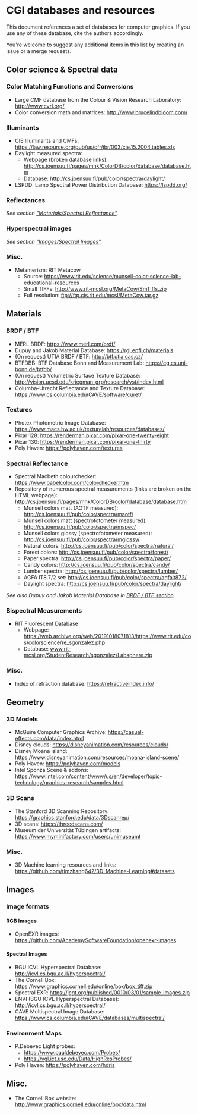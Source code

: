 CGI databases and resources
===========================

This document references a set of databases for computer graphics. If you use any of these database, cite the authors accordingly.

You're welcome to suggest any additional items in this list by creating an issue or a merge requests.


Color science & Spectral data
-----------------------------

### Color Matching Functions and Conversions

- Large CMF database from the Colour & Vision Research Laboratory: http://www.cvrl.org/
- Color conversion math and matrices: http://www.brucelindbloom.com/

### Illuminants

- CIE Illuminants and CMFs: https://law.resource.org/pub/us/cfr/ibr/003/cie.15.2004.tables.xls
- Daylight measured spectra: 
  - Webpage (broken database links): http://cs.joensuu.fi/pages/mhk/ColorDB/color/database/database.htm
  - Database: http://cs.joensuu.fi/pub/color/spectra/daylight/
- LSPDD: Lamp Spectral Power Distribution Database: https://lspdd.org/

### Reflectances

*See section ["Materials/Spectral Reflectance"](#spectral-reflectance).*

### Hyperspectral images

*See section ["Images/Spectral Images"](#spectral-images).*

### Misc.

- Metamerism: RIT Metacow
  - Source: https://www.rit.edu/science/munsell-color-science-lab-educational-resources
  - Small TIFFs: http://www.rit-mcsl.org/MetaCow/SmTiffs.zip
  - Full resolution: ftp://ftp.cis.rit.edu/mcsl/MetaCow.tar.gz


Materials
---------

### BRDF / BTF

- MERL BRDF: https://www.merl.com/brdf/
- Dupuy and Jakob Material Database: https://rgl.epfl.ch/materials
- (On request) UTIA BRDF / BTF: http://btf.utia.cas.cz/
- BTFDBB: BTF Database Bonn and Measurement Lab: https://cg.cs.uni-bonn.de/btfdb/
- (On request) Volumetric Surface Texture Database: http://vision.ucsd.edu/kriegman-grp/research/vst/index.html
- Columba-Utrecht Reflectance and Texture Database: https://www.cs.columbia.edu/CAVE/software/curet/


### Textures

- Photex Photometric Image Database: https://www.macs.hw.ac.uk/texturelab/resources/databases/
- Pixar 128: https://renderman.pixar.com/pixar-one-twenty-eight
- Pixar 130: https://renderman.pixar.com/pixar-one-thirty
- Poly Haven: https://polyhaven.com/textures

### Spectral Reflectance

- Spectral Macbeth colourchecker: https://www.babelcolor.com/colorchecker.htm
- Repository of numerous spectral measurements (links are broken on the HTML webpage): http://cs.joensuu.fi/pages/mhk/ColorDB/color/database/database.htm
  - Munsell colors matt (AOTF measured): http://cs.joensuu.fi/pub/color/spectra/maotf/
  - Munsell colors matt (spectrofotometer measured): http://cs.joensuu.fi/pub/color/spectra/mspec/
  - Munsell colors glossy (spectrofotometer measured): http://cs.joensuu.fi/pub/color/spectra/mglossy/
  - Natural colors: http://cs.joensuu.fi/pub/color/spectra/natural/
  - Forest colors: http://cs.joensuu.fi/pub/color/spectra/forest/
  - Paper spectra: http://cs.joensuu.fi/pub/color/spectra/paper/
  - Candy colors: http://cs.joensuu.fi/pub/color/spectra/candy/
  - Lumber spectra: http://cs.joensuu.fi/pub/color/spectra/lumber/
  - AGFA IT8.7/2 set: http://cs.joensuu.fi/pub/color/spectra/agfait872/
  - Daylight spectra: http://cs.joensuu.fi/pub/color/spectra/daylight/


*See also Dupuy and Jakob Material Database in [BRDF / BTF section](#brdf--btf)*


### Bispectral Measurements

- RIT Fluorescent Database
  - Webpage: https://web.archive.org/web/20191018071813/https://www.rit.edu/cos/colorscience/re_sgonzalez.php
  - Database: www.rit-mcsl.org/StudentResearch/sgonzalez/Labsphere.zip


### Misc.

- Index of refraction database: https://refractiveindex.info/


Geometry
--------

### 3D Models

- McGuire Computer Graphics Archive: https://casual-effects.com/data/index.html
- Disney clouds: https://disneyanimation.com/resources/clouds/
- Disney Moana island: https://www.disneyanimation.com/resources/moana-island-scene/
- Poly Haven: https://polyhaven.com/models
- Intel Sponza Scene & addons: https://www.intel.com/content/www/us/en/developer/topic-technology/graphics-research/samples.html

### 3D Scans

- The Stanford 3D Scanning Repository: https://graphics.stanford.edu/data/3Dscanrep/
- 3D scans: https://threedscans.com/
- Museum der Universität Tübingen artifacts: https://www.myminifactory.com/users/unimuseumt

### Misc.

- 3D Machine learning resources and links: https://github.com/timzhang642/3D-Machine-Learning#datasets


Images
------

### Image formats

#### RGB Images
- OpenEXR images: https://github.com/AcademySoftwareFoundation/openexr-images

#### Spectral Images
- BGU ICVL Hyperspectral Database: http://icvl.cs.bgu.ac.il/hyperspectral/
- The Cornell Box: https://www.graphics.cornell.edu/online/box/box_tiff.zip
- Spectral EXR: https://jcgt.org/published/0010/03/01/sample-images.zip
- ENVI (BGU ICVL Hyperspectral Database): http://icvl.cs.bgu.ac.il/hyperspectral/
- CAVE Multispectral Image Database: https://www.cs.columbia.edu/CAVE/databases/multispectral/

### Environment Maps

- P.Debevec Light probes:
  - https://www.pauldebevec.com/Probes/
  - https://vgl.ict.usc.edu/Data/HighResProbes/
- Poly Haven: https://polyhaven.com/hdris

Misc.
-----

- The Cornell Box website: http://www.graphics.cornell.edu/online/box/data.html

